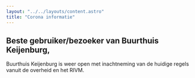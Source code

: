 ```yaml
---
layout: "../../layouts/content.astro"
title: "Corona informatie"
---
```


## Beste gebruiker/bezoeker van Buurthuis Keijenburg,

Buurthuis Keijenburg is weer open met inachtneming van de huidige regels vanuit de overheid en het RIVM.